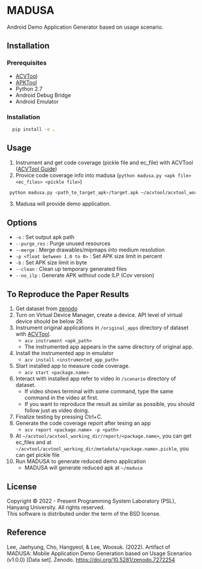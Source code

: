 
# MADUSA

Android Demo Application Generator based on usage scenario.
## Installation

### Prerequisites

- [ACVTool](https://github.com/pilgun/acvtool)
- [APKTool](https://ibotpeaches.github.io/Apktool/)
- Python 2.7
- Android Debug Bridge
- Android Emulator

### Installation

```bash
  pip install -e .
```
    
## Usage

  1. Instrument and get code coverage (pickle file and ec_file) with ACVTool ([ACVTool Guide](https://github.com/pilgun/acvtool#workflow))
  2. Provice code coverage info into madusa (`python madusa.py <apk file> <ec_files> <pickle file>`)

  ```bash
   python madusa.py <path_to_target_apk>/target.apk ~/acvtool/acvtool_working_dir/report/com.target.app/ec_files/ ~/acvtool/acvtool_working_dir/metadata/target.pickle
  ```

  3. Madusa will provide demo application.

## Options

  - `-o` : Set output apk path
  - `--purge_res` : Purge unused resources
  - `--merge` : Merge drawables/mipmaps into medium resolution
  - `-p <float between 1.0 to 0>` : Set APK size limit in percent
  - `-b` : Set APK size limit in byte
  - `--clean` : Clean up temporary generated files
  - `--no_ilp` : Generate APK without code ILP (Cov version)


## To Reproduce the Paper Results

  1. Get dataset from [zenodo](https://zenodo.org/record/7272254)
  2. Turn on Virtual Device Manager, create a device. API level of virtual device should be below 29. 
  3. Instrument original applications in `/original_apps` directory of dataset with [ACVTool](https://github.com/pilgun/acvtool).
     - `acv instrument <apk_path>`
     - The instrumented app appears in the same directory of original app.
  4. Install the instrumented app in emulator
     - `acv install <instrumented_app_path>`
  5. Start installed app to measure code coverage.
     - `acv start <package.name>`
  6. Interact with installed app refer to video in `/scenario` directory of dataset.
     - If video shows terminal with some command, type the same command in the video at first.
     - If you want to reproduce the result as similar as possible, you should follow just as video doing.
  7. Finalize testing by pressing Ctrl+C. 
  8. Generate the code coverage report after tesing an app
     - `acv report <package.name> -p <path>` 
  9. At `~/acvtool/acvtool_working_dir/report/<package.name>`, you can get ec_files and at `~/acvtool/acvtool_working_dir/metadata/<package.name>.pickle`, you can get pickle file
  10. Run MADUSA to generate reduced demo application
      - MADUSA will generate reduced apk at `~/madusa`

## License

Copyright © 2022 - Present Programming System Laboratory (PSL), Hanyang University. All rights reserved.    
This software is distributed under the term of the BSD license.

## Reference

Lee, Jaehyung, Cho, Hangyeol, & Lee, Woosuk. (2022). Artifact of MADUSA: Mobile Application Demo Generation based on Usage Scenarios (v1.0.0) [Data set]. Zenodo. https://doi.org/10.5281/zenodo.7272254

